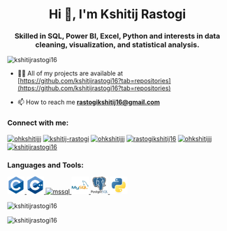 <h1 align="center">Hi 👋, I'm Kshitij Rastogi</h1>
<h3 align="center">Skilled in SQL, Power BI, Excel, Python and interests in data cleaning, visualization, and statistical analysis.</h3>

<p align="left"> <img src="https://komarev.com/ghpvc/?username=kshitijrastogi16&label=Profile%20views&color=0e75b6&style=flat" alt="kshitijrastogi16" /> </p>

- 👨‍💻 All of my projects are available at [https://github.com/kshitijrastogi16?tab=repositories](https://github.com/kshitijrastogi16?tab=repositories)

- 📫 How to reach me **rastogikshitij16@gmail.com**

<h3 align="left">Connect with me:</h3>
<p align="left">
<a href="https://twitter.com/ohkshitijjj" target="blank"><img align="center" src="https://raw.githubusercontent.com/rahuldkjain/github-profile-readme-generator/master/src/images/icons/Social/twitter.svg" alt="ohkshitijjj" height="30" width="40" /></a>
<a href="https://linkedin.com/in/kshitij-rastogi" target="blank"><img align="center" src="https://raw.githubusercontent.com/rahuldkjain/github-profile-readme-generator/master/src/images/icons/Social/linked-in-alt.svg" alt="kshitij-rastogi" height="30" width="40" /></a>
<a href="https://instagram.com/ohkshitijjj" target="blank"><img align="center" src="https://raw.githubusercontent.com/rahuldkjain/github-profile-readme-generator/master/src/images/icons/Social/instagram.svg" alt="ohkshitijjj" height="30" width="40" /></a>
<a href="https://www.hackerrank.com/rastogikshitij16" target="blank"><img align="center" src="https://raw.githubusercontent.com/rahuldkjain/github-profile-readme-generator/master/src/images/icons/Social/hackerrank.svg" alt="rastogikshitij16" height="30" width="40" /></a>
<a href="https://codeforces.com/profile/ohkshitijjj" target="blank"><img align="center" src="https://raw.githubusercontent.com/rahuldkjain/github-profile-readme-generator/master/src/images/icons/Social/codeforces.svg" alt="ohkshitijjj" height="30" width="40" /></a>
<a href="https://www.leetcode.com/kshitijrastogi16" target="blank"><img align="center" src="https://raw.githubusercontent.com/rahuldkjain/github-profile-readme-generator/master/src/images/icons/Social/leet-code.svg" alt="kshitijrastogi16" height="30" width="40" /></a>
</p>

<h3 align="left">Languages and Tools:</h3>
<p align="left"> <a href="https://www.cprogramming.com/" target="_blank" rel="noreferrer"> <img src="https://raw.githubusercontent.com/devicons/devicon/master/icons/c/c-original.svg" alt="c" width="40" height="40"/> </a> <a href="https://www.w3schools.com/cpp/" target="_blank" rel="noreferrer"> <img src="https://raw.githubusercontent.com/devicons/devicon/master/icons/cplusplus/cplusplus-original.svg" alt="cplusplus" width="40" height="40"/> </a> <a href="https://www.microsoft.com/en-us/sql-server" target="_blank" rel="noreferrer"> <img src="https://www.svgrepo.com/show/303229/microsoft-sql-server-logo.svg" alt="mssql" width="40" height="40"/> </a> <a href="https://www.mysql.com/" target="_blank" rel="noreferrer"> <img src="https://raw.githubusercontent.com/devicons/devicon/master/icons/mysql/mysql-original-wordmark.svg" alt="mysql" width="40" height="40"/> </a> <a href="https://www.postgresql.org" target="_blank" rel="noreferrer"> <img src="https://raw.githubusercontent.com/devicons/devicon/master/icons/postgresql/postgresql-original-wordmark.svg" alt="postgresql" width="40" height="40"/> </a> <a href="https://www.python.org" target="_blank" rel="noreferrer"> <img src="https://raw.githubusercontent.com/devicons/devicon/master/icons/python/python-original.svg" alt="python" width="40" height="40"/> </a> </p>

<p><img align="center" src="https://github-readme-stats.vercel.app/api/top-langs?username=kshitijrastogi16&show_icons=true&locale=en&layout=compact" alt="kshitijrastogi16" /></p>

<p><img align="center" src="https://github-readme-streak-stats.herokuapp.com/?user=kshitijrastogi16&" alt="kshitijrastogi16" /></p>
